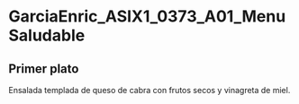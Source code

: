 # GarciaEnric_ASIX1_0373_A01_MenuSaludable 


<!DOCTYPE html>
<html lang="es">
<head>
    <meta charset="UTF-8">
    <meta name="viewport" content="width=device-width, initial-scale=1.0">
</head>
<body>
    <h2>Primer plato</h2>
    <p>Ensalada templada de queso de cabra con frutos secos y vinagreta de miel.</p>
</body>
</html>